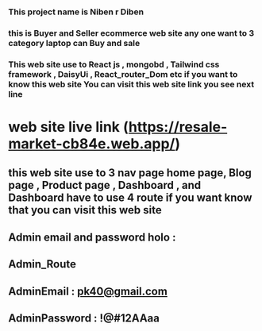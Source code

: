 ### This project name is Niben r Diben

### this is Buyer and Seller ecommerce web site any one want to 3 category laptop can Buy and sale

### This web site use to React js , mongobd , Tailwind css framework , DaisyUi , React_router_Dom etc if you want to know this web site You can visit this web site link you see next line

# web site live link (https://resale-market-cb84e.web.app/)

## this web site use to 3 nav page home page, Blog page , Product page , Dashboard , and Dashboard have to use 4 route if you want know that you can visit this web site

## Admin email and password holo :

## Admin_Route

## AdminEmail : pk40@gmail.com

## AdminPassword : !@#12AAaa
